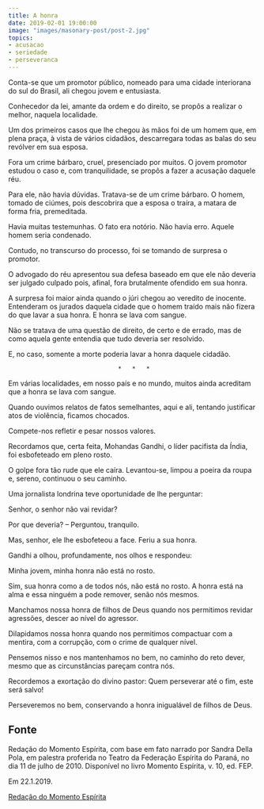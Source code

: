 ```yaml
---
title: A honra
date: 2019-02-01 19:00:00
image: "images/masonary-post/post-2.jpg"
topics: 
- acusacao
- seriedade
- perseveranca
---
```


Conta-se que um promotor público, nomeado para uma cidade interiorana do sul do
Brasil, ali chegou jovem e entusiasta.

Conhecedor da lei, amante da ordem e do direito, se propôs a realizar o melhor,
naquela localidade.

Um dos primeiros casos que lhe chegou às mãos foi de um homem que, em plena
praça, à vista de vários cidadãos, descarregara todas as balas do seu revólver
em sua esposa.

Fora um crime bárbaro, cruel, presenciado por muitos. O jovem promotor estudou
o caso e, com tranquilidade, se propôs a fazer a acusação daquele réu.

Para ele, não havia dúvidas. Tratava-se de um crime bárbaro. O homem, tomado de
ciúmes, pois descobrira que a esposa o traíra, a matara de forma fria,
premeditada.

Havia muitas testemunhas. O fato era notório. Não havia erro. Aquele homem
seria condenado.

Contudo, no transcurso do processo, foi se tomando de surpresa o promotor.

O advogado do réu apresentou sua defesa baseado em que ele não deveria ser
julgado culpado pois, afinal, fora brutalmente ofendido em sua honra.

A surpresa foi maior ainda quando o júri chegou ao veredito de inocente.
Entenderam os jurados daquela cidade que o homem traído mais não fizera do que
lavar a sua honra. E honra se lava com sangue.

Não se tratava de uma questão de direito, de certo e de errado, mas de como
aquela gente entendia que tudo deveria ser resolvido.

E, no caso, somente a morte poderia lavar a honra daquele cidadão.

                                   *   *   *

Em várias localidades, em nosso país e no mundo, muitos ainda acreditam que a
honra se lava com sangue.

Quando ouvimos relatos de fatos semelhantes, aqui e ali, tentando justificar
atos de violência, ficamos chocados.

Compete-nos refletir e pesar nossos valores.

Recordamos que, certa feita, Mohandas Gandhi, o líder pacifista da Índia, foi
esbofeteado em pleno rosto.

O golpe fora tão rude que ele caíra. Levantou-se, limpou a poeira da roupa e,
sereno, continuou o seu caminho.

Uma jornalista londrina teve oportunidade de lhe perguntar:

Senhor, o senhor não vai revidar?

Por que deveria? – Perguntou, tranquilo.

Mas, senhor, ele lhe esbofeteou a face. Feriu a sua honra.

Gandhi a olhou, profundamente, nos olhos e respondeu:

Minha jovem, minha honra não está no rosto.

Sim, sua honra como a de todos nós, não está no rosto. A honra está na alma e
essa ninguém a pode remover, senão nós mesmos.

Manchamos nossa honra de filhos de Deus quando nos permitimos revidar
agressões, descer ao nível do agressor.

Dilapidamos nossa honra quando nos permitimos compactuar com a mentira, com a
corrupção, com o crime de qualquer nível.

Pensemos nisso e nos mantenhamos no bem, no caminho do reto dever, mesmo que as
circunstâncias pareçam contra nós.

Recordemos a exortação do divino pastor: Quem perseverar até o fim, este será
salvo!

Perseveremos no bem, conservando a honra inigualável de filhos de Deus.

## Fonte
Redação do Momento Espírita, com base em fato narrado
por Sandra Della Pola, em palestra proferida no Teatro da
Federação Espírita do Paraná, no dia 11 de julho de 2010.
Disponível no livro Momento Espírita, v. 10, ed. FEP.

Em 22.1.2019.

[Redação do Momento Espírita](http://momento.com.br/pt/ler_texto.php?id=5645)
